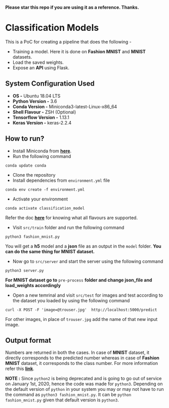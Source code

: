 **Please star this repo if you are using it as a reference. Thanks.**
# Classification Models

This is a PoC for creating a pipeline that does the following -
* Training a model. Here it is done on **Fashion MNIST** and **MNIST** datasets.
* Load the saved weights.
* Expose an **API** using Flask.

## System Configuration Used

* **OS -** Ubuntu 18.04 LTS
* **Python Version -** 3.6
* **Conda Version -** Miniconda3-latest-Linux-x86_64
* **Shell Flavour -** ZSH (Optional)
* **Tensorflow Version -** 1.13.1
* **Keras Version -** keras-2.2.4

## How to run?

* Install Miniconda from **[here](https://docs.conda.io/en/latest/miniconda.html)**.
* Run the following command
```
conda update conda
```
* Clone the repository
* Install dependencies from `environment.yml` file
```
conda env create -f environment.yml
```

* Activate your environment
```
conda activate classification_model
```

Refer the doc **[here](https://www.anaconda.com/conda-4-6-release/)** for knowing what all flavours are supported.

* Visit `src/train` folder and run the following command
```
python3 fashion_mnist.py
```
You will get a **h5** model and a **json** file as an output in the `model` folder. **You can do the same thing for MNIST dataset.**
* Now go to `src/server` and start the server using the following command
```
python3 server.py
```
**For MNIST dataset go to** `pre-process` **folder and change json_file and load_weights accordingly**
* Open a new temrinal and visit `src/test` for images and test according to the dataset you loaded by using the following command
```
curl -X POST -F 'image=@trouser.jpg'  http://localhost:5000/predict
```
For other images, in place of `trouser.jpg` add the name of that new input image.

## Output format

Numbers are returned in both the cases. In case of **MNIST** dataset, it directly corresponds to the predicted number whereas in case of **Fashion MNIST** dataset, it corresponds to the class number. For more information refer this **[link](https://github.com/zalandoresearch/fashion-mnist#labels)**.

**NOTE :** Since `python2` is being deprecated and is going to go out of service on January 1st, 2020, hence the code was made for `python3`. Depending on the default version of `python` in your system you may or may not have to run the command as `python3 fashion_mnist.py`. It can be `python fashion_mnist.py` given that default version is `python3`.
